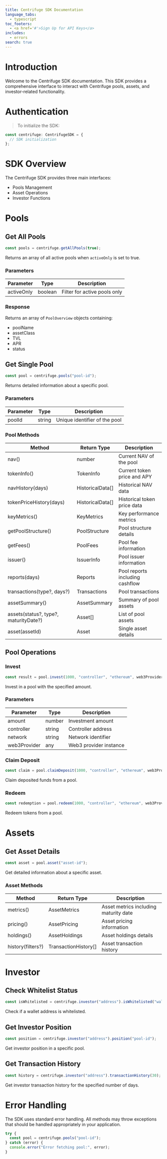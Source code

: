 ```yaml
---
title: Centrifuge SDK Documentation
language_tabs:
  - typescript
toc_footers:
  - <a href='#'>Sign Up for API Keys</a>
includes:
  - errors
search: true
---
```


# Introduction

Welcome to the Centrifuge SDK documentation. This SDK provides a comprehensive interface to interact with Centrifuge pools, assets, and investor-related functionality.

# Authentication

> To initialize the SDK:

```typescript
const centrifuge: CentrifugeSDK = {
  // SDK initialization
};
```

# SDK Overview

The Centrifuge SDK provides three main interfaces:
- Pools Management
- Asset Operations
- Investor Functions

# Pools

## Get All Pools

```typescript
const pools = centrifuge.getAllPools(true);
```

Returns an array of all active pools when `activeOnly` is set to true.

### Parameters

Parameter | Type | Description
--------- | ---- | -----------
activeOnly | boolean | Filter for active pools only

### Response

Returns an array of `PoolOverview` objects containing:
- poolName
- assetClass
- TVL
- APR
- status

## Get Single Pool

```typescript
const pool = centrifuge.pools("pool-id");
```

Returns detailed information about a specific pool.

### Parameters

Parameter | Type | Description
--------- | ---- | -----------
poolId | string | Unique identifier of the pool

### Pool Methods

Method | Return Type | Description
------ | ----------- | -----------
nav() | number | Current NAV of the pool
tokenInfo() | TokenInfo | Current token price and APY
navHistory(days) | HistoricalData[] | Historical NAV data
tokenPriceHistory(days) | HistoricalData[] | Historical token price data
keyMetrics() | KeyMetrics | Key performance metrics
getPoolStructure() | PoolStructure | Pool structure details
getFees() | PoolFees | Pool fee information
issuer() | IssuerInfo | Pool issuer information
reports(days) | Reports | Pool reports including cashflow
transactions(type?, days?) | Transactions | Pool transactions
assetSummary() | AssetSummary | Summary of pool assets
assets(status?, type?, maturityDate?) | Asset[] | List of pool assets
asset(assetId) | Asset | Single asset details

## Pool Operations

### Invest

```typescript
const result = pool.invest(1000, "controller", "ethereum", web3Provider);
```

Invest in a pool with the specified amount.

### Parameters

Parameter | Type | Description
--------- | ---- | -----------
amount | number | Investment amount
controller | string | Controller address
network | string | Network identifier
web3Provider | any | Web3 provider instance

### Claim Deposit

```typescript
const claim = pool.claimDeposit(1000, "controller", "ethereum", web3Provider);
```

Claim deposited funds from a pool.

### Redeem

```typescript
const redemption = pool.redeem(1000, "controller", "ethereum", web3Provider);
```

Redeem tokens from a pool.

# Assets

## Get Asset Details

```typescript
const asset = pool.asset("asset-id");
```

Get detailed information about a specific asset.

### Asset Methods

Method | Return Type | Description
------ | ----------- | -----------
metrics() | AssetMetrics | Asset metrics including maturity date
pricing() | AssetPricing | Asset pricing information
holdings() | AssetHoldings | Asset holdings details
history(filters?) | TransactionHistory[] | Asset transaction history

# Investor

## Check Whitelist Status

```typescript
const isWhitelisted = centrifuge.investor("address").isWhitelisted("wallet-address");
```

Check if a wallet address is whitelisted.

## Get Investor Position

```typescript
const position = centrifuge.investor("address").position("pool-id");
```

Get investor position in a specific pool.

## Get Transaction History

```typescript
const history = centrifuge.investor("address").transactionHistory(30);
```

Get investor transaction history for the specified number of days.

# Error Handling

The SDK uses standard error handling. All methods may throw exceptions that should be handled appropriately in your application.

```typescript
try {
  const pool = centrifuge.pools("pool-id");
} catch (error) {
  console.error("Error fetching pool:", error);
}
```
